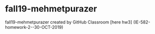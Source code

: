 # fall19-mehmetpurazer
fall19-mehmetpurazer created by GitHub Classroom
[here hw3] (IE-582-homework-2--30-OCT-2019)
